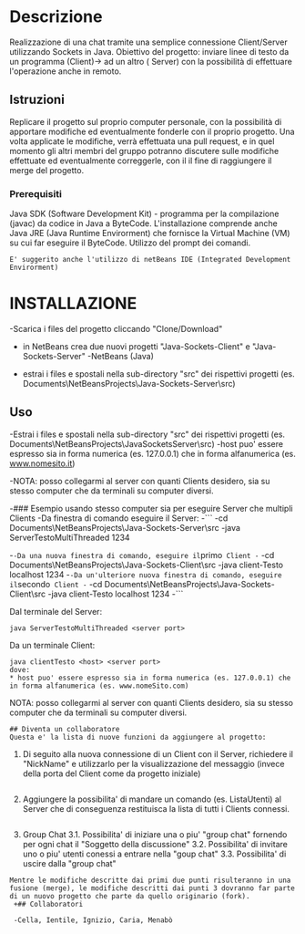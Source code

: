 
# Descrizione

Realizzazione di una chat tramite una semplice connessione Client/Server utilizzando Sockets in Java.
Obiettivo del progetto: inviare linee di testo da un programma (Client)->
ad un altro ( Server) con la possibilità di effettuare l'operazione anche in remoto.

## Istruzioni

Replicare il progetto sul proprio computer personale, con la possibilità di apportare modifiche ed eventualmente fonderle con il proprio progetto.
Una volta applicate le modifiche, verrà effettuata una pull request, e in quel momento gli altri membri del gruppo potranno discutere sulle modifiche effettuate ed eventualmente correggerle, con il il fine di raggiungere il merge del progetto.



### Prerequisiti
Java SDK (Software Development Kit) - programma per la compilazione (javac) da codice in Java a ByteCode. L'installazione comprende anche Java JRE (Java Runtime Envirorment) che fornisce la Virtual Machine (VM) su cui far eseguire il ByteCode.
Utilizzo del prompt dei comandi.
```
E' suggerito anche l'utilizzo di netBeans IDE (Integrated Development Envirorment)
```
 
 # INSTALLAZIONE
 
 -Scarica i files del progetto cliccando "Clone/Download"
 - in NetBeans crea due nuovi progetti "Java-Sockets-Client" e "Java-Sockets-Server"
 -NetBeans (Java)

 

* estrai i files e spostali nella sub-directory "src" dei rispettivi progetti (es. Documents\NetBeansProjects\Java-Sockets-Server\src)

## Uso
-Estrai i files e spostali nella sub-directory "src" dei rispettivi progetti (es. Documents\NetBeansProjects\JavaSocketsServer\src)
-host puo' essere espresso sia in forma numerica (es. 127.0.0.1) che in forma alfanumerica (es. www.nomesito.it)
 
 -NOTA: posso collegarmi al server con quanti Clients desidero, sia su stesso computer che da terminali su computer diversi.
 
 -### Esempio usando stesso computer sia per eseguire Server che multipli Clients
 -Da finestra di comando eseguire il Server:
 -```
 -cd Documents\NetBeansProjects\Java-Sockets-Server\src
 -java ServerTestoMultiThreaded 1234
 
  -```
 -Da una nuova finestra di comando, eseguire il ```primo``` Client
 -```
 -cd Documents\NetBeansProjects\Java-Sockets-Client\src
 -java client-Testo localhost 1234
 -```
 -Da un'ulteriore nuova finestra di comando, eseguire il ```secondo``` Client
 -```
 -cd Documents\NetBeansProjects\Java-Sockets-Client\src
 -java client-Testo localhost 1234
 -```

Dal terminale del Server:
```
java ServerTestoMultiThreaded <server port>
```
Da un terminale Client:
```
java clientTesto <host> <server port>
dove:
* host puo' essere espresso sia in forma numerica (es. 127.0.0.1) che in forma alfanumerica (es. www.nomeSito.com)
```
NOTA: posso collegarmi al server con quanti Clients desidero, sia su stesso computer che da terminali su computer diversi.


```
## Diventa un collaboratore
Questa e' la lista di nuove funzioni da aggiungere al progetto:
```
1. Di seguito alla nuova connessione di un Client con il Server,
   richiedere il "NickName" e utilizzarlo per la visualizzazione del messaggio 
   (invece della porta del Client come da progetto iniziale)
```
```
2. Aggiungere la possibilita' di mandare un comando (es. ListaUtenti) al Server 
   che di conseguenza restituisca la lista di tutti i Clients connessi.
```
```
3. Group Chat 
3.1. Possibilita' di iniziare una o piu' "group chat" fornendo per ogni chat il "Soggetto della discussione"
3.2. Possibilita' di invitare uno o piu' utenti conessi a entrare nella "goup chat"
3.3. Possibilita' di uscire dalla "group chat"
```
Mentre le modifiche descritte dai primi due punti risulteranno in una fusione (merge), le modifiche descritti dai punti 3 dovranno far parte di un nuovo progetto che parte da quello originario (fork).
 +## Collaboratori
   
 -Cella, Ientile, Ignizio, Caria, Menabò


